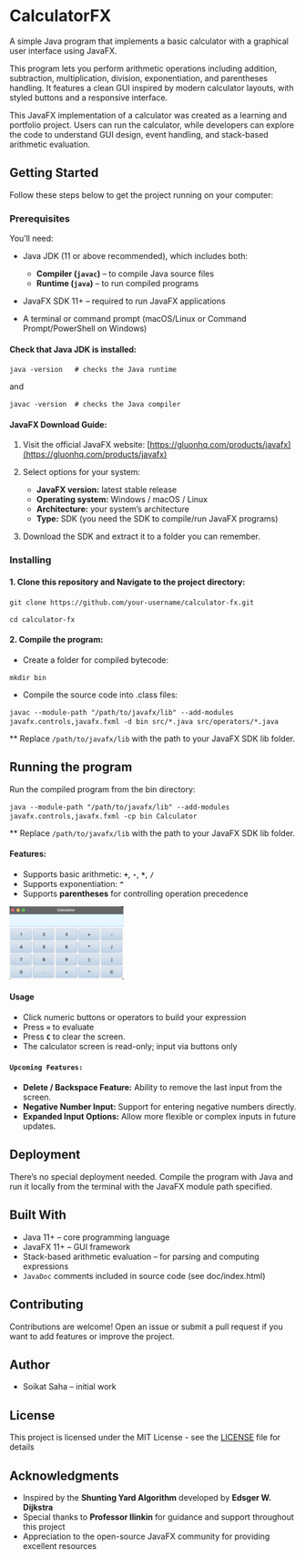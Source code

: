 # CalculatorFX 

A simple Java program that implements a basic calculator with a graphical user interface using JavaFX.

This program lets you perform arithmetic operations including addition, subtraction, multiplication, division, exponentiation, and parentheses handling. It features a clean GUI inspired by modern calculator layouts, with styled buttons and a responsive interface.

This JavaFX implementation of a calculator was created as a learning and portfolio project. Users can run the calculator, while developers can explore the code to understand GUI design, event handling, and stack-based arithmetic evaluation.

## Getting Started

Follow these steps below to get the project running on your computer:

### **Prerequisites**

You’ll need:

* Java JDK (11 or above recommended), which includes both:
    - **Compiler (`javac`)** – to compile Java source files
    - **Runtime (`java`)** – to run compiled programs

* JavaFX SDK 11+ – required to run JavaFX applications

* A terminal or command prompt (macOS/Linux or Command Prompt/PowerShell on Windows)

#### Check that Java JDK is installed:

```
java -version   # checks the Java runtime
```
and
```
javac -version  # checks the Java compiler
```

#### JavaFX Download Guide:

1. Visit the official JavaFX website: [https://gluonhq.com/products/javafx](https://gluonhq.com/products/javafx)

2. Select options for your system:  
   - **JavaFX version:** latest stable release  
   - **Operating system:** Windows / macOS / Linux  
   - **Architecture:** your system’s architecture
   - **Type:** SDK (you need the SDK to compile/run JavaFX programs)
3. Download the SDK and extract it to a folder you can remember.

### **Installing**

#### 1. Clone this repository and Navigate to the project directory:

```
git clone https://github.com/your-username/calculator-fx.git
```

```
cd calculator-fx
```

#### 2. Compile the program:

* Create a folder for compiled bytecode:

```
mkdir bin
```

* Compile the source code into .class files:

```
javac --module-path "/path/to/javafx/lib" --add-modules javafx.controls,javafx.fxml -d bin src/*.java src/operators/*.java
```

** Replace `/path/to/javafx/lib` with the path to your JavaFX SDK lib folder.

## Running the program

Run the compiled program from the bin directory:

```
java --module-path "/path/to/javafx/lib" --add-modules javafx.controls,javafx.fxml -cp bin Calculator
```

** Replace `/path/to/javafx/lib` with the path to your JavaFX SDK lib folder.

#### Features:

* Supports basic arithmetic: **`+`**, **`-`**, **`*`**, **`/`**
* Supports exponentiation: **`^`**
* Supports **parentheses** for controlling operation precedence

<img src="./doc/screenshots/calculator.png" alt="CalculatorFX Screenshot" width="200"/>

#### Usage

* Click numeric buttons or operators to build your expression
* Press **`=`** to evaluate
* Press **`C`** to clear the screen.
* The calculator screen is read-only; input via buttons only

#### `Upcoming Features:`

* **Delete / Backspace Feature:** Ability to remove the last input from the screen.
* **Negative Number Input:** Support for entering negative numbers directly.
* **Expanded Input Options:** Allow more flexible or complex inputs in future updates.

## Deployment

There’s no special deployment needed. Compile the program with Java and run it locally from the terminal with the JavaFX module path specified.

## Built With

* Java 11+ – core programming language
* JavaFX 11+ – GUI framework
* Stack-based arithmetic evaluation – for parsing and computing expressions
* `JavaDoc` comments included in source code (see doc/index.html)

## Contributing

Contributions are welcome! Open an issue or submit a pull request if you want to add features or improve the project.

## Author

* Soikat Saha – initial work


## License

This project is licensed under the MIT License - see the [LICENSE](LICENSE) file for details

## Acknowledgments

* Inspired by the **Shunting Yard Algorithm** developed by **Edsger W. Dijkstra**
* Special thanks to **Professor Ilinkin** for guidance and support throughout this project
* Appreciation to the open-source JavaFX community for providing excellent resources 